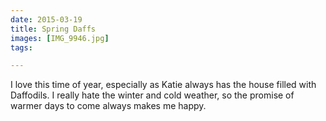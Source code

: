 ```yaml
---
date: 2015-03-19
title: Spring Daffs
images: [IMG_9946.jpg]
tags:

---
```

I love this time of year, especially as Katie always has the house filled with Daffodils. I really hate the winter and cold weather, so the promise of warmer days to come always makes me happy.